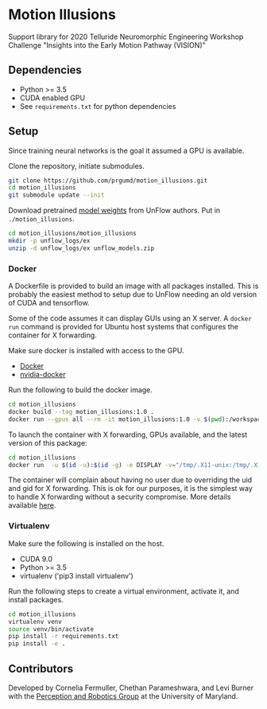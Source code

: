 # Motion Illusions

Support library for 2020 Telluride Neuromorphic Engineering Workshop Challenge "Insights into the Early Motion Pathway (VISION)"

## Dependencies

* Python >= 3.5
* CUDA enabled GPU
* See `requirements.txt` for python dependencies

## Setup

Since training neural networks is the goal it assumed a GPU is available.

Clone the repository, initiate submodules.
```bash
git clone https://github.com/prgumd/motion_illusions.git
cd motion_illusions
git submodule update --init
```

Download pretrained [model weights](https://drive.google.com/file/d/16rOMerQvUnj6UjGjMyQayC1GcqaRu44b/view) from UnFlow authors. Put in `./motion_illusions`.

```bash
cd motion_illusions/motion_illusions
mkdir -p unflow_logs/ex
unzip -d unflow_logs/ex unflow_models.zip
```

### Docker
A Dockerfile is provided to build an image with all packages installed. This is probably the easiest method to setup due to UnFlow needing an old version of CUDA and tensorflow.

Some of the code assumes it can display GUIs using an X server. A `docker run` command is provided for Ubuntu host systems that configures the container for X forwarding.

Make sure docker is installed with access to the GPU.
* [Docker](https://docs.docker.com/get-docker/)
* [nvidia-docker](https://github.com/NVIDIA/nvidia-docker)

Run the following to build the docker image.

```bash
cd motion_illusions
docker build --tag motion_illusions:1.0 .
docker run --gpus all --rm -it motion_illusions:1.0 -v $(pwd):/workspace bash
```

To launch the container with X forwarding, GPUs available, and the latest version of this package:
```bash
cd motion_illusions
docker run  -u $(id -u):$(id -g) -e DISPLAY -v="/tmp/.X11-unix:/tmp/.X11-unix:rw" --ipc host --gpus all --rm -it -v $(pwd):/workdir motion_illusions:1.0 bash
```

The container will complain about having no user due to overriding the uid and gid for X forwarding. This is ok for our purposes, it is the simplest way to handle X forwarding without a security compromise. More details available [here](http://wiki.ros.org/docker/Tutorials/GUI).

### Virtualenv

Make sure the following is installed on the host.
* CUDA 9.0
* Python >= 3.5
* virtualenv ('pip3 install virtualenv')

Run the following steps to create a virtual environment, activate it, and install packages.

```bash
cd motion_illusions
virtualenv venv
source venv/bin/activate
pip install -r requirements.txt
pip install -e .
```

## Contributors

Developed by Cornelia Fermuller, Chethan Parameshwara, and Levi Burner with the [Perception and Robotics Group](http://prg.cs.umd.edu/) at the University of Maryland.

